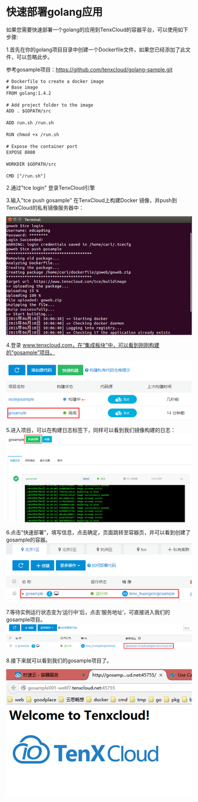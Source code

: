 # 快速部署golang应用

如果您需要快速部署一个golang的应用到TenxCloud的容器平台，可以使用如下步骤:

1.首先在你的golang项目目录中创建一个Dockerfile文件，如果您已经添加了此文件，可以忽略此步。

参考gosample项目：https://github.com/tenxcloud/golang-sample.git

```
# Dockerfile to create a docker image
# Base image
FROM golang:1.4.2

# Add project folder to the image
ADD . $GOPATH/src

ADD run.sh /run.sh

RUN chmod +x /run.sh

# Expose the container port
EXPOSE 8080

WORKDIR $GOPATH/src

CMD ["/run.sh"]
```

2.通过"tce login" 登录TenxCloud引擎

3.输入"tce push gosample" 在TenxCloud上构建Docker 镜像，并push到TenxCloud的私有镜像服务器中：

![tce1](/doc/v1/images/samples/gosample/tce_go_push.png)

4.登录 www.tenxcloud.com，在“集成板块”中，可以看到刚刚构建的“gosample”项目。

![tce1](/doc/v1/images/samples/gosample/tce_go_cilist.png)

5.进入项目，可以在构建日志标签下，同样可以看到我们镜像构建的日志：
![tce1](/doc/v1/images/samples/gosample/tce_go_cilogs.png)

6.点击“快速部署”，填写信息，点击确定，页面跳转至容器页，并可以看到创建了gosample的容器。
![tce1](/doc/v1/images/samples/gosample/tce_go_apply.png)

7.等待实例运行状态变为‘运行中’后，点击‘服务地址’，可直接进入我们的gosample项目。
![tce1](/doc/v1/images/samples/gosample/tce_go_link.png)

8.接下来就可以看到我们的gosample项目了。

![tce1](/doc/v1/images/samples/gosample/tce_go_success.png)


